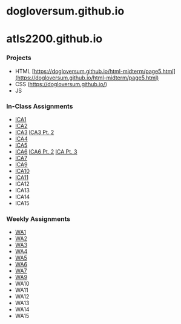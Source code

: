 # dogloversum.github.io

# atls2200.github.io
### **Projects**

* HTML
    [https://dogloversum.github.io/html-midterm/page5.html](https://dogloversum.github.io/html-midterm/page5.html)
* CSS
    (https://dogloversum.github.io/)
* JS

### **In-Class Assignments**

+ [ICA1](https://dogloversum.github.io/ica/ica1.pdf)
+ [ICA2](https://dogloversum.github.io/ica/ica1.pdf)
+ [ICA3](https://dogloversum.github.io/ica/ica3-part2/index.html)
    [ICA3 Pt. 2](https://dogloversum.github.io/ica/ica3a.html)
+ [ICA4](https://dogloversum.github.io/ica/ica4.html)
+ [ICA5](https://dogloversum.github.io/ica/ica5/ica5.html)
+ [ICA6](https://dogloversum.github.io/ica/ica6/ica6-part1.html)
    [ICA6 Pt. 2](https://dogloversum.github.io/ica/ica6/ica6-part2.html)
    [ICA Pt. 3](https://dogloversum.github.io/ica/ica6/ica6-part3.html)
+ [ICA7](https://dogloversum.github.io/ica/ica7.html)
+ [ICA9](https://dogloversum.github.io/ica/ica9.html)
+ [ICA10](https://dogloversum.github.io/ica/ica10.html)
+ [ICA11](https://dogloversum.github.io/ica/ica11.html)
+ ICA12
+ ICA13
+ ICA14
+ ICA15

### **Weekly Assignments**

- [WA1](https://dogloversum.github.io/wa/wa1.html)
- [WA2](https://dogloversum.github.io/wa/wa2.html)
- [WA3](https://dogloversum.github.io/wa/wa3.html)
- [WA4](https://dogloversum.github.io/wa/wa4/wa4.html)
- [WA5](https://dogloversum.github.io/wa/wa5.html)
- [WA6](https://dogloversum.github.io/wa/wa6/wa6.html)
- [WA7](https://dogloversum.github.io/wa/wa7.html)
- [WA9](https://dogloversum.github.io/wa/wa9.html)
- WA10
- WA11
- WA12
- WA13
- WA14
- WA15




